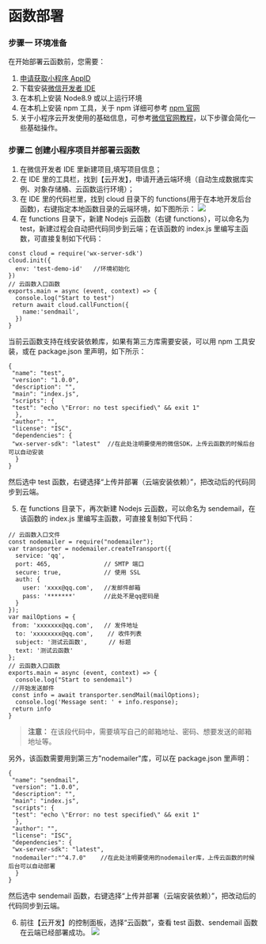 # 函数部署

### 步骤一 环境准备

在开始部署云函数前，您需要：
1. [申请获取小程序 AppID](https://developers.weixin.qq.com/miniprogram/dev/index.html)
2. 下载安装[微信开发者 IDE](https://developers.weixin.qq.com/miniprogram/dev/devtools/download.html)
3. 在本机上安装 Node8.9 或以上运行环境 
4. 在本机上安装 npm 工具，关于 npm 详细可参考 [npm 官网](https://www.npmjs.com/)
5. 关于小程序云开发使用的基础信息，可参考[微信官网教程](https://developers.weixin.qq.com/miniprogram/dev/wxcloud/basis/getting-started.html)，以下步骤会简化一些基础操作。


### 步骤二 创建小程序项目并部署云函数

1. 在微信开发者 IDE 里新建项目,填写项目信息；
2. 在 IDE 里的工具栏，找到【云开发】，申请开通云端环境（自动生成数据库实例、对象存储桶、云函数运行环境）；
3. 在 IDE 里的代码栏里，找到 cloud 目录下的 functions(用于在本地开发后台函数)，右键指定本地函数目录的云端环境，如下图所示：
![](https://main.qcloudimg.com/raw/e556944a0762da0ea81cb2f8bd00ff82.png)
4. 在 functions 目录下，新建 Nodejs 云函数（右键 functions），可以命名为 test，新建过程会自动把代码同步到云端；在该函数的 index.js 里编写主函数，可直接复制如下代码：
```
const cloud = require('wx-server-sdk')
cloud.init({
  env: 'test-demo-id'   //环境初始化
})
// 云函数入口函数
exports.main = async (event, context) => {
  console.log("Start to test")
 return await cloud.callFunction({
    name:'sendmail',
  })
}
```
当前云函数支持在线安装依赖库，如果有第三方库需要安装，可以用 npm 工具安装，或在 package.json 里声明，如下所示：
```
{
 "name": "test",
 "version": "1.0.0",
 "description": "",
 "main": "index.js",
 "scripts": {
 "test": "echo \"Error: no test specified\" && exit 1"
  },
 "author": "",
 "license": "ISC",
 "dependencies": {
 "wx-server-sdk": "latest"  //在此处注明要使用的微信SDK，上传云函数的时候后台可以自动安装
  }
}
```
然后选中 test 函数，右键选择“上传并部署（云端安装依赖）”，把改动后的代码同步到云端。

5. 在 functions 目录下，再次新建 Nodejs 云函数，可以命名为 sendemail，在该函数的 index.js 里编写主函数，可直接复制如下代码：
```
// 云函数入口文件
const nodemailer = require("nodemailer");
var transporter = nodemailer.createTransport({
  service: 'qq',
  port: 465,               // SMTP 端口
  secure: true,            // 使用 SSL
  auth: {
    user: 'xxxx@qq.com',   //发邮件邮箱
    pass: '*******'        //此处不是qq密码是
  }
});
var mailOptions = {
 from: 'xxxxxxx@qq.com',   // 发件地址
  to: 'xxxxxxxx@qq.com',    // 收件列表
  subject: '测试云函数',      // 标题
  text: '测试云函数'
};
// 云函数入口函数
exports.main = async (event, context) => {
  console.log("Start to sendemail")
 //开始发送邮件
 const info = await transporter.sendMail(mailOptions);
  console.log('Message sent: ' + info.response);
 return info
}
```
> **注意：**
在该段代码中，需要填写自己的邮箱地址、密码、想要发送的邮箱地址等。

另外，该函数需要用到第三方"nodemailer"库，可以在 package.json 里声明：
```
{
 "name": "sendmail",
 "version": "1.0.0",
 "description": "",
 "main": "index.js",
 "scripts": {
 "test": "echo \"Error: no test specified\" && exit 1"
  },
 "author": "",
 "license": "ISC",
 "dependencies": {
 "wx-server-sdk": "latest",
 "nodemailer":"^4.7.0"    //在此处注明要使用的nodemailer库，上传云函数的时候后台可以自动部署
  }
}
```
然后选中 sendemail 函数，右键选择“上传并部署（云端安装依赖）”，把改动后的代码同步到云端。

6. 前往【云开发】的控制面板，选择“云函数”，查看 test 函数、sendemail 函数在云端已经部署成功。
![](https://main.qcloudimg.com/raw/82f5fec10db415d17eb2d465da78aad4.png)
